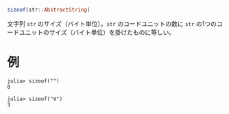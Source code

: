 ```julia
sizeof(str::AbstractString)
```

文字列 `str` のサイズ（バイト単位）。`str` のコードユニットの数に `str` の1つのコードユニットのサイズ（バイト単位）を掛けたものに等しい。

# 例

```jldoctest
julia> sizeof("")
0

julia> sizeof("∀")
3
```
